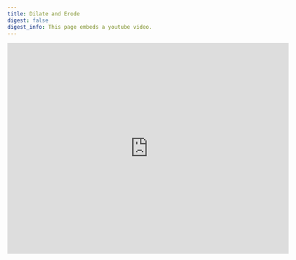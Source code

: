 ```yaml
---
title: Dilate and Erode
digest: false
digest_info: This page embeds a youtube video.
---
```


<iframe width="640" height="480" src="https://www.youtube.com/embed/7CzYlSofeg4?rel=0&amp;showinfo=0" frameborder="0" allowfullscreen></iframe>